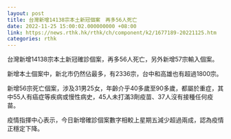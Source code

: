 ```yaml
---
layout: post
title: 台灣新增14138宗本土新冠個案　再多56人死亡
date: 2022-11-25 15:00:02.000000000 +08:00
link: https://news.rthk.hk/rthk/ch/component/k2/1677189-20221125.htm
categories: rthk
---
```


台灣新增14138宗本土新冠確診個案，再多56人死亡，另外新增57宗輸入個案。

新增本土個案中，新北市仍然佔最多，有2336宗，台中和高雄也有超過1800宗。

新增56宗死亡個案，涉及31男25女，年齡介乎40多歲至90多歲，都屬於重症，其中55人有癌症等疾病或慢性病史，45人未打滿3劑疫苗、37人沒有接種任何疫苗。

疫情指揮中心表示，今日新增確診個案數字相較上星期五減少超過兩成，認為疫情正穩定下降。
